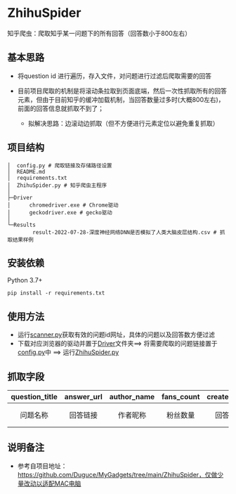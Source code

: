 # ZhihuSpider
知乎爬虫：爬取知乎某一问题下的所有回答（回答数小于800左右）

## 基本思路
- 将question id 进行遍历，存入文件，对问题进行过滤后爬取需要的回答

- 目前项目爬取的机制是将滚动条拉取到页面底端，然后一次性抓取所有的回答元素，但由于目前知乎的缓冲加载机制，当回答数量过多时(大概800左右)，前面的回答信息就抓取不到了；
  - 拟解决思路：边滚动边抓取（但不方便进行元素定位以避免重复抓取）

## 项目结构

```
│  config.py # 爬取链接及存储路径设置
│  README.md
│  requirements.txt
│  ZhihuSpider.py # 知乎爬虫主程序
│
├─Driver
│      chromedriver.exe # Chrome驱动
│      geckodriver.exe # gecko驱动
│
└─Results
        result-2022-07-28-深度神经网络DNN是否模拟了人类大脑皮层结构.csv # 抓取结果样例
```

## 安装依赖

Python 3.7+

```
pip install -r requirements.txt
```

## 使用方法
- 运行<u>scanner.py</u>获取有效的问题id网址，具体的问题以及回答数方便过滤
- 下载对应浏览器的驱动并置于[Driver](./Driver)文件夹==> 将需要爬取的问题链接置于<u>config.py</u>中 ==> 运行<u>ZhihuSpider.py</u>

## 抓取字段

| question_title | answer_url | author_name | fans_count | created_time | updated_time | comment_count | voteup_count |   content    |
| :------------: | :--------: | :---------: | :--------: | :----------: | :----------: | :-----------: | :----------: | :----------: |
|    问题名称    |  回答链接  |  作者昵称   |  粉丝数量  |   回答时间   | 最近修改时间 |   评论数量    |   赞同数量   | 回答文本内容 |

## 说明备注

- 参考自项目地址：https://github.com/Duguce/MyGadgets/tree/main/ZhihuSpider，仅做少量改动以适配MAC电脑
